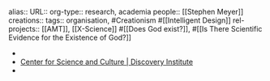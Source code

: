 alias::
URL::
org-type:: research, academia
people:: [[Stephen Meyer]] 
creations:: 
tags:: organisation, #Creationism #[[Intelligent Design]] 
rel-projects:: [[AMT]], [[X-Science]] 
 #[[Does God exist?]], #[[Is There Scientific Evidence for the Existence of God?]]


-
- [Center for Science and Culture | Discovery Institute](https://www.discovery.org/id/)
-